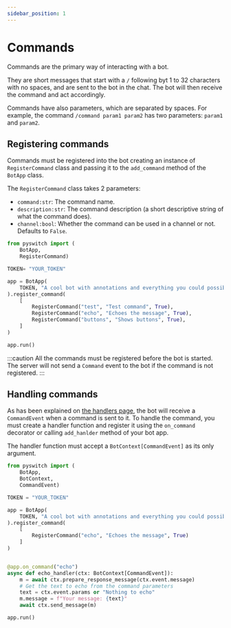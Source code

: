 ```yaml
---
sidebar_position: 1
---
```


# Commands

Commands are the primary way of interacting with a bot.

They are short messages that start with a `/` following byt 1 to 32 characters with no spaces, and are sent to the bot in the chat. The bot will then receive the command and act accordingly.

Commands have also parameters, which are separated by spaces. For example, the command `/command param1 param2` has two parameters: `param1` and `param2`.

## Registering commands

Commands must be registered into the bot creating an instance of `RegisterCommand` class and passing it to the `add_command` method of the `BotApp` class.

The `RegisterCommand` class takes 2 parameters:

- `command:str`: The command name.
- `description:str`: The command description (a short descriptive string of what the command does).
- `channel:bool`: Whether the command can be used in a channel or not. Defaults to `False`.

```python
from pyswitch import (
    BotApp,
    RegisterCommand)

TOKEN= "YOUR_TOKEN"

app = BotApp(
    TOKEN, "A cool bot with annotations and everything you could possibly want :)"
).register_command(
    [
        RegisterCommand("test", "Test command", True),
        RegisterCommand("echo", "Echoes the message", True),
        RegisterCommand("buttons", "Shows buttons", True),
    ]
)

app.run()
```

:::caution
All the commands must be registered before the bot is started. 
The server will not send a `Command` event to the bot if the command is not registered.
:::

## Handling commands

As has been explained on [the handlers page](/docs/fundamentals/handlers), the bot will receive a `CommandEvent` when a command is sent to it.
To handle the command, you must create a handler function and register it using the `on_command` decorator or calling `add_hanlder` method of your bot app.

The handler function must accept a `BotContext[CommandEvent]` as its only argument.

```python
from pyswitch import (
    BotApp,
    BotContext,
    CommandEvent)

TOKEN = "YOUR_TOKEN"

app = BotApp(
    TOKEN, "A cool bot with annotations and everything you could possibly want :)"
).register_command(
    [
        RegisterCommand("echo", "Echoes the message", True)
    ]
)


@app.on_command("echo")
async def echo_handler(ctx: BotContext[CommandEvent]):
    m = await ctx.prepare_response_message(ctx.event.message)
    # Get the text to echo from the command parameters
    text = ctx.event.params or "Nothing to echo"
    m.message = f"Your message: {text}"
    await ctx.send_message(m)

app.run()

```